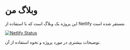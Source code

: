 # وبلاگ من

این پروژه یک وبلاگ است که با استفاده از Netlify مستقر شده است.

[![Netlify Status](https://api.netlify.com/api/v1/badges/6541d67c-5099-42b1-8093-b6345a889417/deploy-status)](https://app.netlify.com/sites/blogisonetwork/deploys)

توضیحات بیشتری در مورد پروژه و نحوه استفاده از آن.
